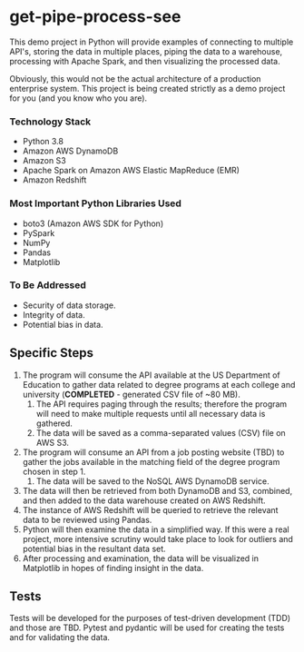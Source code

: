 # get-pipe-process-see
This demo project in Python will provide examples of 
connecting to multiple API's, storing the data in 
multiple places, piping the data to a warehouse, 
processing with Apache Spark, and then visualizing the 
processed data. 

Obviously, this would not be the actual architecture 
of a production enterprise system. This project is being 
created strictly as a demo project for you (and you 
know who you are).

### Technology Stack
* Python 3.8
* Amazon AWS DynamoDB
* Amazon S3
* Apache Spark on Amazon AWS Elastic MapReduce (EMR)
* Amazon Redshift

### Most Important Python Libraries Used
* boto3 (Amazon AWS SDK for Python)
* PySpark
* NumPy
* Pandas
* Matplotlib

### To Be Addressed
* Security of data storage.
* Integrity of data.
* Potential bias in data.

## Specific Steps
1. The program will consume the API available at the 
US Department of Education to gather data related to
degree programs at each college and university (**COMPLETED** - 
generated CSV file of ~80 MB).
   1. The API requires paging through the results; therefore 
   the program will need to make multiple requests until all 
   necessary data is gathered.
   2. The data will be saved as a comma-separated values
      (CSV) file on AWS S3.
2. The program will consume an API from a job posting 
website (TBD) to gather the jobs available in the 
matching field of the degree program chosen in step 1.
   1. The data will be saved to the NoSQL AWS DynamoDB
      service. 
3. The data will then be retrieved from both DynamoDB 
and S3, combined, and then added to the data warehouse 
created on AWS Redshift.
4. The instance of AWS Redshift will be queried to 
retrieve the relevant data to be reviewed using Pandas. 
5. Python will then examine the data in a simplified 
way. If this were a real project, more intensive scrutiny 
would take place to look for outliers and potential bias 
in the resultant data set.
6. After processing and examination, the data will be 
visualized in Matplotlib in hopes of finding insight 
in the data. 

## Tests
Tests will be developed for the purposes of test-driven 
development (TDD) and those are TBD. Pytest and pydantic 
will be used for creating the tests and for validating the 
data.